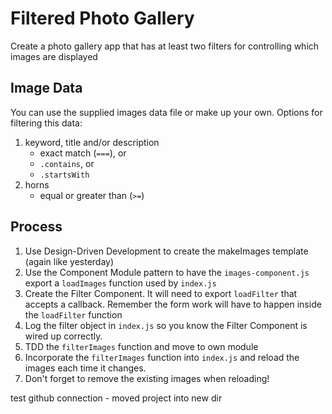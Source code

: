 Filtered Photo Gallery
===

Create a photo gallery app that has at least two filters for controlling
which images are displayed

## Image Data

You can use the supplied images data file or make up your own. Options for filtering this data:
1. keyword, title and/or description
    * exact match (`===`), or 
    * `.contains`, or 
    * `.startsWith`
1. horns
    * equal or greater than (`>=`)

## Process

1. Use Design-Driven Development to create the makeImages template (again like yesterday)
1. Use the Component Module pattern to have the `images-component.js` export a `loadImages` function used by `index.js`
1. Create the Filter Component. It will need to export `loadFilter` that accepts a callback. Remember the form work will have to happen inside the `loadFilter` function
1. Log the filter object in `index.js` so you know the Filter Component is wired up correctly.
1. TDD the `filterImages` function and move to own module
1. Incorporate the `filterImages` function into `index.js` and reload the images each time it changes.
1. Don't forget to remove the existing images when reloading!

test github connection - moved project into new dir
